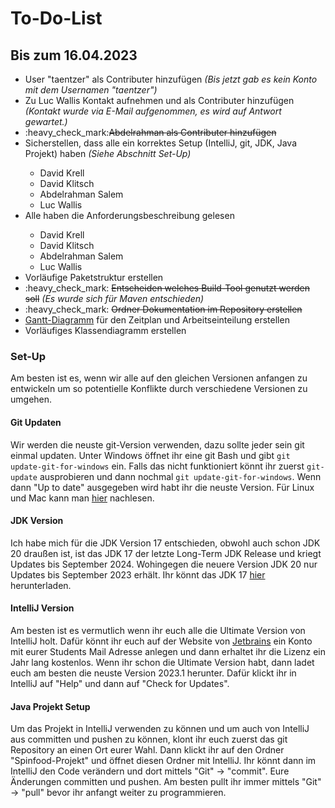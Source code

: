 <h1> To-Do-List </h1>

<h2> Bis zum 16.04.2023 </h2>

<ul>
	<li> User "taentzer" als Contributer hinzufügen <i>(Bis jetzt gab es kein Konto mit dem Usernamen "taentzer")</i></li>
	<li> Zu Luc Wallis Kontakt aufnehmen und als Contributer hinzufügen <i>(Kontakt wurde via E-Mail aufgenommen, es wird auf Antwort gewartet.)</i></li>
	<li> :heavy_check_mark:<del>Abdelrahman als Contributer hinzufügen</del></li>
	<li> Sicherstellen, dass alle ein korrektes Setup (IntelliJ, git, JDK, Java Projekt) haben <i>(Siehe Abschnitt <a name="Set-Up">Set-Up</a>)</i></li>
	<ul>
		<li> David Krell </li>
		<li> David Klitsch </li>
		<li> Abdelrahman Salem </li>
		<li> Luc Wallis </li>
	</ul>
	<li> Alle haben die Anforderungsbeschreibung gelesen </li>
	<ul>
		<li> David Krell </li>
		<li> David Klitsch </li>
		<li> Abdelrahman Salem </li>
		<li> Luc Wallis </li>
	</ul>
	<li> Vorläufige Paketstruktur erstellen </li>
	<li> :heavy_check_mark: <del> Entscheiden welches Build-Tool genutzt werden soll</del> <i> (Es wurde sich für Maven entschieden)</i></li>
	<li> :heavy_check_mark: <del> Ordner Dokumentation im Repository erstellen</del> </li>
	<li> <a href="https://de.wikipedia.org/wiki/Gantt-Diagramm">Gantt-Diagramm</a> für den Zeitplan und Arbeitseinteilung erstellen </li>
	<li> Vorläufiges Klassendiagramm erstellen </li>
	</ul>
<h3>Set-Up</h3>
<p>Am besten ist es, wenn wir alle auf den gleichen Versionen anfangen zu entwickeln um so potentielle Konflikte durch verschiedene Versionen zu umgehen.</p>
<h4>Git Updaten </h4>
Wir werden die neuste git-Version verwenden, dazu sollte jeder sein git einmal updaten.
Unter Windows öffnet ihr eine git Bash und gibt <code>git update-git-for-windows</code> ein.  Falls das nicht funktioniert könnt ihr zuerst <code>git-update</code> ausprobieren und dann nochmal <code>git update-git-for-windows</code>. Wenn dann "Up to date" ausgegeben wird habt ihr die neuste Version.
Für Linux und Mac kann man <a href="https://phoenixnap.com/kb/how-to-update-git">hier</a> nachlesen.
<h4>JDK Version</h4>
Ich habe mich für die JDK Version 17 entschieden, obwohl auch schon JDK 20 draußen ist, ist das JDK 17 der letzte Long-Term JDK Release und kriegt Updates bis September 2024. Wohingegen die neuere Version JDK 20 nur Updates bis September 2023 erhält. Ihr könnt das JDK 17 <a href="https://www.oracle.com/java/technologies/downloads/#jdk17-windows">hier</a> herunterladen.
<h4>IntelliJ Version</h4>
Am besten ist es vermutlich wenn ihr euch alle die Ultimate Version von IntelliJ holt. Dafür könnt ihr euch auf der Website von <a href="https://jetbrains.com">Jetbrains</a> ein Konto mit eurer Students Mail Adresse anlegen und dann erhaltet ihr die Lizenz ein Jahr lang kostenlos. Wenn ihr schon die Ultimate Version habt, dann ladet euch am besten die neuste Version 2023.1 herunter. Dafür klickt ihr in IntelliJ auf "Help" und dann auf "Check for Updates".
<h4>Java Projekt Setup</h4>
Um das Projekt in IntelliJ verwenden zu können und um auch von IntelliJ aus committen und pushen zu können, klont ihr euch zuerst das git Repository an einen Ort eurer Wahl. Dann klickt ihr auf den Ordner "Spinfood-Projekt" und öffnet diesen Ordner mit IntelliJ.
Ihr könnt dann im IntelliJ den Code verändern und dort mittels "Git" -> "commit". Eure Änderungen committen und pushen. Am besten pullt ihr immer mittels "Git" -> "pull" bevor ihr anfangt weiter zu programmieren.